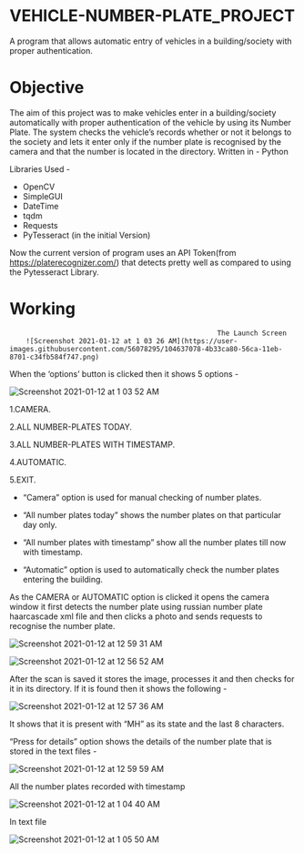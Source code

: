 # VEHICLE-NUMBER-PLATE_PROJECT
A program that allows automatic entry of vehicles in a building/society with proper authentication.

# Objective
The aim of this project was to make vehicles enter in a building/society automatically with proper authentication of the vehicle by using its Number Plate. The system checks the vehicle’s records whether or not it belongs to the society and lets it enter only if the number plate is recognised by the camera and that the number is located in the directory.
Written in - Python

Libraries Used - 
  - OpenCV
  - SimpleGUI
  - DateTime
  - tqdm
  - Requests
  - PyTesseract (in the initial Version)

Now the current version of program uses an API Token(from https://platerecognizer.com/) that detects pretty well as compared to using the Pytesseract Library.

# Working
                                                       The Launch Screen
        ![Screenshot 2021-01-12 at 1 03 26 AM](https://user-images.githubusercontent.com/56078295/104637078-4b33ca80-56ca-11eb-8701-c34fb584f747.png)

When the ‘options’ button is clicked then it shows 5 options - 

![Screenshot 2021-01-12 at 1 03 52 AM](https://user-images.githubusercontent.com/56078295/104637134-630b4e80-56ca-11eb-920d-b262a078bdbf.png)

1.CAMERA.

2.ALL NUMBER-PLATES TODAY.

3.ALL NUMBER-PLATES WITH TIMESTAMP.

4.AUTOMATIC.

5.EXIT.
  
- “Camera” option is used for manual checking of number plates.

- “All number plates today” shows the number plates on that particular day only.
  
- “All number plates with timestamp” show all the number plates till now with timestamp.
  
- “Automatic” option is used to automatically check the number plates entering the building.

As the CAMERA or AUTOMATIC option is clicked it opens the camera window it first detects the number plate using russian number plate haarcascade xml file and then clicks a photo and sends requests to recognise the number plate.

![Screenshot 2021-01-12 at 12 59 31 AM](https://user-images.githubusercontent.com/56078295/104637298-a1a10900-56ca-11eb-8cf2-b202c309e96b.png)

![Screenshot 2021-01-12 at 12 56 52 AM](https://user-images.githubusercontent.com/56078295/104637376-b9788d00-56ca-11eb-9151-aa6dda39b8e8.png)

After the scan is saved it stores the image, processes it and then checks for it in its directory. If it is found then it shows the following - 

![Screenshot 2021-01-12 at 12 57 36 AM](https://user-images.githubusercontent.com/56078295/104637451-d0b77a80-56ca-11eb-96d7-bff3466a46c9.png)

It shows that it is present with “MH” as its state and the last 8 characters. 

“Press for details” option shows the details of the number plate that is stored in the text files - 

![Screenshot 2021-01-12 at 12 59 59 AM](https://user-images.githubusercontent.com/56078295/104637533-edec4900-56ca-11eb-90bf-4f9b84f7d5ff.png)

All the number plates recorded with timestamp

![Screenshot 2021-01-12 at 1 04 40 AM](https://user-images.githubusercontent.com/56078295/104637636-14aa7f80-56cb-11eb-8e3b-d83ac3e9b28d.png)

In text file

![Screenshot 2021-01-12 at 1 05 50 AM](https://user-images.githubusercontent.com/56078295/104637744-3277e480-56cb-11eb-814b-7c61d9e37d56.png)
